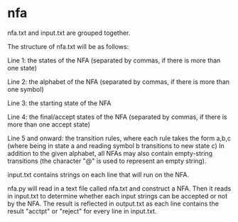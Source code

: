 # nfa

nfa.txt and input.txt are grouped together.


The structure of nfa.txt will be as follows:

 Line 1: the states of the NFA (separated by commas, if there is more than one state)
 
 Line 2: the alphabet of the NFA (separated by commas, if there is more than one symbol)
 
 Line 3: the starting state of the NFA
 
 Line 4: the final/accept states of the NFA (separated by commas, if there is more than one accept state)
 
 Line 5 and onward: the transition rules, where each rule takes the form a,b,c (where being in state a and reading symbol b transitions to new state c)
In addition to the given alphabet, all NFAs may also contain empty-string transitions (the character "@" is used to represent an empty string).


input.txt contains strings on each line that will run on the NFA.

nfa.py will read in a text file called nfa.txt and construct a NFA. Then it reads in input.txt to determine whether each input strings can be accepted or not by the NFA. The result is reflected in output.txt as each line contains the result "acctpt" or "reject" for every line in input.txt.
